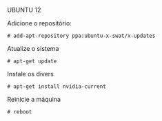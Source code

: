 UBUNTU 12

Adicione o repositório:

	# add-apt-repository ppa:ubuntu-x-swat/x-updates

Atualize o sistema 

	# apt-get update

Instale os divers

	# apt-get install nvidia-current

Reinicie a máquina

	# reboot
